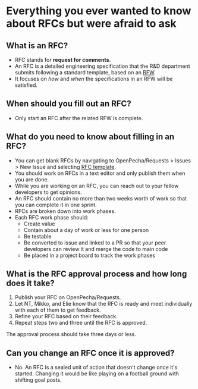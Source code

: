 # Everything you ever wanted to know about RFCs but were afraid to ask

## What is an RFC?

* RFC stands for **request for comments**. 
* An RFC is a detailed engineering specification that the R&D department submits following a standard template, based on an [RFW](articles/rfw-about.md). 
* It focuses on *how* and *when* the specifications in an RFW will be satisfied.

## When should you fill out an RFC?

* Only start an RFC after the related RFW is complete.

## What do you need to know about filling in an RFC?

* You can get blank RFCs by navigating to OpenPecha/Requests > Issues > New Issue and selecting [RFC template](https://github.com/OpenPecha/Requests/issues/new?assignees=&labels=&template=RFC.md&title=%5BRFC%5D).
* You should work on RFCs in a text editor and only publish them when you are done.
* While you are working on an RFC, you can reach out to your fellow developers to get opinions.
* An RFC should contain no more than two weeks worth of work so that you can complete it in one sprint.
* RFCs are broken down into work phases.
* Each RFC work phase should:
   * Create value
   * Contain about a day of work or less for one person
   * Be testable
   * Be converted to issue and linked to a PR so that your peer developers can review it and merge the code to main code
   * Be placed in a project board to track the work phases

## What is the RFC approval process and how long does it take?

1. Publish your RFC on OpenPecha/Requests.
1. Let NT, Mikko, and Elie know that the RFC is ready and meet individually with each of them to get feedback. 
1. Refine your RFC based on their feedback.
1. Repeat steps two and three until the RFC is approved.

The approval process should take three days or less.

## Can you change an RFC once it is approved?

* No. An RFC is a sealed unit of action that doesn't change once it's started. Changing it would be like playing on a football ground with shifting goal posts.
